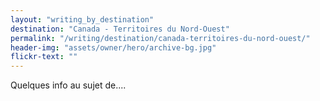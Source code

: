 ```yaml
---
layout: "writing_by_destination"
destination: "Canada - Territoires du Nord-Ouest"
permalink: "/writing/destination/canada-territoires-du-nord-ouest/"
header-img: "assets/owner/hero/archive-bg.jpg"
flickr-text: ""
---
```


Quelques info au sujet de....